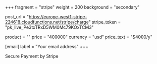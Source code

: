 +++
fragment = "stripe"
weight = 200
background = "secondary"

post_url = "https://europe-west1-stripe-224618.cloudfunctions.net/stripe/charge"
stripe_token = "pk_live_Pe3txTRxD5WM0Mc79KOxTCM3"

product = ""
price = "400000"
currency = "usd"
price_text = "$4000/y"

[email]
  label = "Your email address"
+++

Secure Payment by Stripe